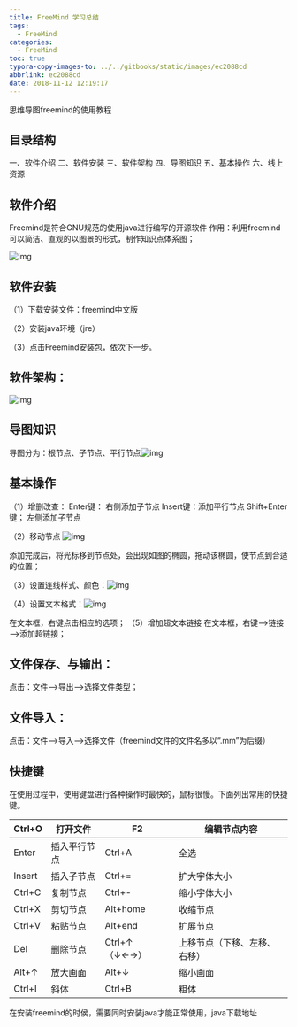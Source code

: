 ```yaml
---
title: FreeMind 学习总结
tags:
  - FreeMind
categories:
  - FreeMind
toc: true
typora-copy-images-to: ../../gitbooks/static/images/ec2088cd
abbrlink: ec2088cd
date: 2018-11-12 12:19:17
---
```


思维导图freemind的使用教程
## 目录结构
一、软件介绍
二、软件安装
三、软件架构
四、导图知识
五、基本操作
六、线上资源

## 软件介绍
Freemind是符合GNU规范的使用java进行编写的开源软件
作用：利用freemind可以简洁、直观的以图景的形式，制作知识点体系图；

![img](../../gitbooks/static/images/ec2088cd/25079c529822720e4a4e6c907ccb0a46f01fabcc.jpg)

## 软件安装
（1）下载安装文件：freemind中文版


（2）安装java环境（jre）


（3）点击Freemind安装包，依次下一步。















## 软件架构：

![img](../../gitbooks/static/images/ec2088cd/bca29422720e0cf39077c0910d46f21fbc09aacc.jpg)

## 导图知识
导图分为：根节点、子节点、平行节点![img](../../gitbooks/static/images/ec2088cd/b4d27e0e0cf3d7ca3376b11cf51fbe096963a9cc.jpg)


## 基本操作
（1）增删改查：
Enter键： 右侧添加子节点
Insert键：添加平行节点
Shift+Enter键； 左侧添加子节点

（2）移动节点
![img](../../gitbooks/static/images/ec2088cd/5efe00f3d7ca7bcb43fb4945b9096b63f424a8cc.jpg)

添加完成后，将光标移到节点处，会出现如图的椭圆，拖动该椭圆，使节点到合适的位置；




（3）设置连线样式、颜色：![img](../../gitbooks/static/images/ec2088cd/2003dbca7bcb0a46b8a205536c63f6246960afcc.jpg)


（4）设置文本格式：![img](../../gitbooks/static/images/ec2088cd/fb3a77cb0a46f21ff5b4d039f1246b600e33aecc.jpg)

在文本框，右键点击相应的选项；
（5）增加超文本链接
在文本框，右键—>链接—>添加超链接；

## 文件保存、与输出：
点击：文件—>导出—>选择文件类型；

## 文件导入：
点击：文件—>导入—>选择文件（freemind文件的文件名多以“.mm”为后缀）  

## 快捷键

在使用过程中，使用键盘进行各种操作时最快的，鼠标很慢。下面列出常用的快捷键。

| Ctrl+O | 打开文件     | F2            | 编辑节点内容                 |
| ------ | ------------ | ------------- | ---------------------------- |
| Enter  | 插入平行节点 | Ctrl+A        | 全选                         |
| Insert | 插入子节点   | Ctrl+=        | 扩大字体大小                 |
| Ctrl+C | 复制节点     | Ctrl+-        | 缩小字体大小                 |
| Ctrl+X | 剪切节点     | Alt+home      | 收缩节点                     |
| Ctrl+V | 粘贴节点     | Alt+end       | 扩展节点                     |
| Del    | 删除节点     | Ctrl+↑（↓←→） | 上移节点（下移、左移、右移） |
| Alt+↑  | 放大画面     | Alt+↓         | 缩小画面                     |
| Ctrl+I | 斜体         | Ctrl+B        | 粗体                         |

在安装freemind的时侯，需要同时安装java才能正常使用，java下载地址